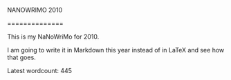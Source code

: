 NANOWRIMO 2010







==============















This is my NaNoWriMo for 2010.















I am going to write it in Markdown this year instead of in LaTeX and see how that goes.















Latest wordcount: 445